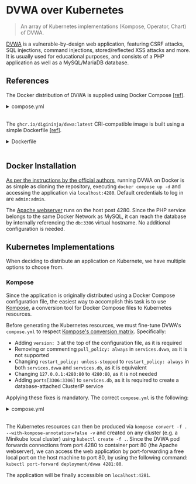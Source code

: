 # DVWA over Kubernetes

> An array of Kubernetes implementations (Kompose, Operator, Chart) of DVWA.

[DVWA](https://github.com/digininja/DVWA?tab=readme-ov-file#damn-vulnerable-web-application) is a vulnerable-by-design web application, featuring CSRF attacks, SQL injections, command injections, stored/reflected XSS attacks and more. It is usually used for educational purposes, and consists of a PHP application as well as a MySQL/MariaDB database.

## References

The Docker distribution of DVWA is supplied using Docker Compose [[ref]](https://github.com/digininja/DVWA/blob/master/compose.yml).

<details>
  <summary>compose.yml</summary>

```yaml
volumes:
  dvwa:

networks:
  dvwa:

services:
  dvwa:
    build: .
    image: ghcr.io/digininja/dvwa:latest
    # Change `always` to `build` to build from local source
    pull_policy: always
    environment:
      - DB_SERVER=db
    depends_on:
      - db
    networks:
      - dvwa
    ports:
      - 127.0.0.1:4280:80
    restart: unless-stopped

  db:
    image: docker.io/library/mariadb:10
    environment:
      - MYSQL_ROOT_PASSWORD=dvwa
      - MYSQL_DATABASE=dvwa
      - MYSQL_USER=dvwa
      - MYSQL_PASSWORD=p@ssw0rd
    volumes:
      - dvwa:/var/lib/mysql
    networks:
      - dvwa
    restart: unless-stopped
```
</details><br />

The `ghcr.io/digininja/dvwa:latest` CRI-compatible image is built using a simple Dockerfile [[ref]](https://github.com/digininja/DVWA/blob/master/Dockerfile).
<details>
  <summary>Dockerfile</summary>

```yaml
FROM docker.io/library/php:8-apache

LABEL org.opencontainers.image.source=https://github.com/digininja/DVWA
LABEL org.opencontainers.image.description="DVWA pre-built image."
LABEL org.opencontainers.image.licenses="gpl-3.0"

WORKDIR /var/www/html

# https://www.php.net/manual/en/image.installation.php
RUN apt-get update \
 && export DEBIAN_FRONTEND=noninteractive \
 && apt-get install -y zlib1g-dev libpng-dev libjpeg-dev libfreetype6-dev iputils-ping \
 && apt-get clean -y && rm -rf /var/lib/apt/lists/* \
 && docker-php-ext-configure gd --with-jpeg --with-freetype \
 # Use pdo_sqlite instead of pdo_mysql if you want to use sqlite
 && docker-php-ext-install gd mysqli pdo pdo_mysql

COPY --chown=www-data:www-data . .
COPY --chown=www-data:www-data config/config.inc.php.dist config/config.inc.php
```
</details><br />

## Docker Installation

[As per the instructions by the official authors](https://github.com/digininja/DVWA/tree/master#docker), running DVWA on Docker is as simple as cloning the repository, executing `docker compose up -d` and accessing the application via `localhost:4280`. Default credentials to log in are `admin:admin`.

The [Apache webserver](https://hub.docker.com/layers/library/php/8-apache/images/sha256-20a5a87a4752077ff5dc3621a1c107295d6c976e09e95aa5f8fa369471922599?context=explore) runs on the host post 4280. Since the PHP service belongs to the same Docker Network as MySQL, it can reach the database by internally referencing the `db:3306` virtual hostname. No additional configuration is needed.


## Kubernetes Implementations

When deciding to distribute an application on Kubernete, we have multiple options to choose from.

### Kompose

Since the application is originally distributed using a Docker Compose configuration file, the easiest way to accomplish this task is to use [Kompose](https://kubernetes.io/docs/tasks/configure-pod-container/translate-compose-kubernetes/), a conversion tool for Docker Compose files to Kubernetes resources.

Before generating the Kubernetes resources, we must fine-tune DVWA's `compose.yml` to respect [Kompose's conversion matrix](https://kompose.io/conversion/). Specifically:
- Adding `version: 3` at the top of the configuration file, as it is required
- Removing or commenting `pull_policy: always` in `services.dvwa`, as it is not supported
- Changing `restart_policy: unless-stopped` to `restart_policy: always` in both `services.dvwa` and `services.db`, as it is equivalent
- Changing `127.0.0.1:4280:80` to `4280:80`, as it is not needed
- Adding `ports[3306:3306]` to `services.db`, as it is required to create a database-attached ClusterIP service 

Applying these fixes is mandatory. The correct `compose.yml` is the following:

<details>
  <summary>compose.yml</summary>
  
  ```yaml
  version: '3'

	volumes:
	  dvwa:

	networks:
	  dvwa:

	services:
	  dvwa:
	    build: .
	    image: ghcr.io/digininja/dvwa:latest
	    # pull_policy: always
	    environment:
	      - DB_SERVER=db
	    depends_on:
	      - db
	    networks:
	      - dvwa
	    ports:
	      - 4280:80
	    restart: always

	  db:
	    image: docker.io/library/mariadb:10
	    environment:
	      - MYSQL_ROOT_PASSWORD=dvwa
	      - MYSQL_DATABASE=dvwa
	      - MYSQL_USER=dvwa
	      - MYSQL_PASSWORD=p@ssw0rd
	    networks:
	      - dvwa
	    volumes:
	      - dvwa:/var/lib/mysql
	    restart: always
      ports: 
        - 3306:3306
  ```
</details><br />

The Kubernetes resources can then be produced via `kompose convert -f . --with-kompose-annotation=false -v` and created on any cluster (e.g. a Minikube local cluster) using `kubectl create -f .`. Since the DVWA pod forwards connections from port 4280 to container port 80 (the Apache webserver), we can access the web application by port-forwarding a free local port on the host machine to port 80, by using the following command: `kubectl port-forward deployment/dvwa 4281:80`. 

The application will be finally accessible on `localhost:4281`.



